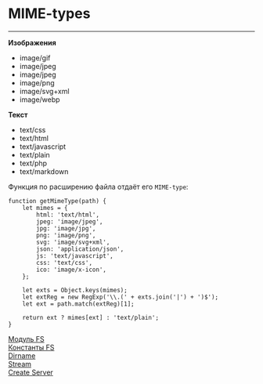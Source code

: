 # MIME-types
____
__Изображения__
* image/gif
* image/jpeg
* image/jpeg
* image/png
* image/svg+xml
* image/webp

__Текст__
* text/css
* text/html
* text/javascript
* text/plain
* text/php
* text/markdown

Функция по расширению файла отдаёт его `MIME-type`:
```
function getMimeType(path) {
	let mimes = {
		html: 'text/html',
		jpeg: 'image/jpeg',
		jpg: 'image/jpg',
		png: 'image/png',
		svg: 'image/svg+xml',
		json: 'application/json',
		js: 'text/javascript',
		css: 'text/css',
		ico: 'image/x-icon',
	};

	let exts = Object.keys(mimes);
	let extReg = new RegExp('\\.(' + exts.join('|') + ')$');
	let ext = path.match(extReg)[1];

	return ext ? mimes[ext] : 'text/plain';
}
```

[Модуль FS](native/filesystem.md)<br>
[Константы FS](native/constFs.md)<br>
[Dirname](native/dir.md)<br>
[Stream](native/stream.md)<br>
[Create Server](native/server.md)<br>